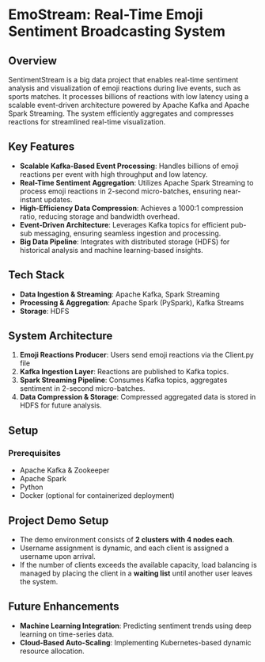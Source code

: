 # EmoStream: Real-Time Emoji Sentiment Broadcasting System

## Overview

SentimentStream is a big data project that enables real-time sentiment analysis and visualization of emoji reactions during live events, such as sports matches. It processes billions of reactions with low latency using a scalable event-driven architecture powered by Apache Kafka and Apache Spark Streaming. The system efficiently aggregates and compresses reactions for streamlined real-time visualization.

## Key Features

- **Scalable Kafka-Based Event Processing**: Handles billions of emoji reactions per event with high throughput and low latency.
- **Real-Time Sentiment Aggregation**: Utilizes Apache Spark Streaming to process emoji reactions in 2-second micro-batches, ensuring near-instant updates.
- **High-Efficiency Data Compression**: Achieves a 1000:1 compression ratio, reducing storage and bandwidth overhead.
- **Event-Driven Architecture**: Leverages Kafka topics for efficient pub-sub messaging, ensuring seamless ingestion and processing.
- **Big Data Pipeline**: Integrates with distributed storage (HDFS) for historical analysis and machine learning-based insights.

## Tech Stack

- **Data Ingestion & Streaming**: Apache Kafka, Spark Streaming
- **Processing & Aggregation**: Apache Spark (PySpark), Kafka Streams
- **Storage**: HDFS

## System Architecture

1. **Emoji Reactions Producer**: Users send emoji reactions via the Client.py file
2. **Kafka Ingestion Layer**: Reactions are published to Kafka topics.
3. **Spark Streaming Pipeline**: Consumes Kafka topics, aggregates sentiment in 2-second micro-batches.
4. **Data Compression & Storage**: Compressed aggregated data is stored in HDFS for future analysis.

## Setup

### Prerequisites

- Apache Kafka & Zookeeper
- Apache Spark
- Python
- Docker (optional for containerized deployment)

## Project Demo Setup

- The demo environment consists of **2 clusters with 4 nodes each**.
- Username assignment is dynamic, and each client is assigned a username upon arrival.
- If the number of clients exceeds the available capacity, load balancing is managed by placing the client in a **waiting list** until another user leaves the system.

## Future Enhancements

- **Machine Learning Integration**: Predicting sentiment trends using deep learning on time-series data.
- **Cloud-Based Auto-Scaling**: Implementing Kubernetes-based dynamic resource allocation.
